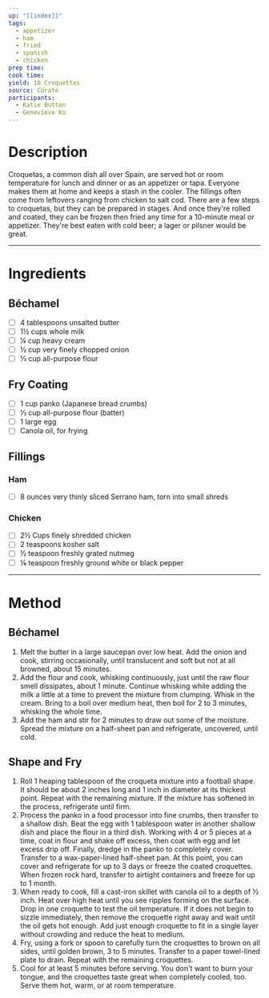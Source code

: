 ```yaml
---
up: "[[index]]"
tags:
  - appetizer
  - ham
  - fried
  - spanish
  - chicken
prep time: 
cook time: 
yield: 18 Croquettes
source: Cúrate
participants:
  - Katie Button
  - Genevieve Ko
---
```

# Description
Croquetas, a common dish all over Spain, are served hot or room temperature for lunch and dinner or as an appetizer or tapa. Everyone makes them at home and keeps a stash in the cooler. The fillings often come from leftovers ranging from chicken to salt cod. There are a few steps to croquetas, but they can be prepared in stages. And once they're rolled and coated, they can be frozen then fried any time for a 10-minute meal or appetizer. They're best eaten with cold beer; a lager or pilsner would be great.

---

# Ingredients
## Béchamel
- [ ] 4 tablespoons unsalted butter
- [ ] 1½ cups whole milk
- [ ] ¼ cup heavy cream
- [ ] ½ cup very finely chopped onion
- [ ] ⅓ cup all-purpose flour
## Fry Coating
- [ ] 1 cup panko (Japanese bread crumbs)
- [ ] ⅓ cup all-purpose flour (batter)
- [ ] 1 large egg
- [ ] Canola oil, for frying

## Fillings
### Ham
- [ ] 8 ounces very thinly sliced Serrano ham, torn into small shreds
### Chicken
- [ ] 2½ Cups finely shredded chicken
- [ ] 2 teaspoons kosher salt
- [ ] ½ teaspoon freshly grated nutmeg
- [ ] ⅛ teaspoon freshly ground white or black pepper
---

# Method
## Béchamel
1. Melt the butter in a large saucepan over low heat. Add the onion and cook, stirring occasionally, until translucent and soft but not at all browned, about 15 minutes.
2. Add the flour and cook, whisking continuously, just until the raw flour smell dissipates, about 1 minute. Continue whisking while adding the milk a little at a time to prevent the mixture from clumping. Whisk in the cream. Bring to a boil over medium heat, then boil for 2 to 3 minutes, whisking the whole time.
3. Add the ham and stir for 2 minutes to draw out some of the moisture. Spread the mixture on a half-sheet pan and refrigerate, uncovered, until cold.
## Shape and Fry
1. Roll 1 heaping tablespoon of the croqueta mixture into a football shape. It should be about 2 inches long and 1 inch in diameter at its thickest point. Repeat with the remaining mixture. If the mixture has softened in the process, refrigerate until firm.
2. Process the panko in a food processor into fine crumbs, then transfer to a shallow dish. Beat the egg with 1 tablespoon water in another shallow dish and place the flour in a third dish. Working with 4 or 5 pieces at a time, coat in flour and shake off excess, then coat with egg and let excess drip off. Finally, dredge in the panko to completely cover. Transfer to a wax-paper-lined half-sheet pan. At this point, you can cover and refrigerate for up to 3 days or freeze the coated croquettes. When frozen rock hard, transfer to airtight containers and freeze for up to 1 month.
3. When ready to cook, fill a cast-iron skillet with canola oil to a depth of ½ inch. Heat over high heat until you see ripples forming on the surface. Drop in one croquette to test the oil temperature. If it does not begin to sizzle immediately, then remove the croquette right away and wait until the oil gets hot enough. Add just enough croquette to fit in a single layer without crowding and reduce the heat to medium.
4. Fry, using a fork or spoon to carefully turn the croquettes to brown on all sides, until golden brown, 3 to 5 minutes. Transfer to a paper towel-lined plate to drain. Repeat with the remaining croquettes.
5. Cool for at least 5 minutes before serving. You don't want to burn your tongue, and the croquettes taste great when completely cooled, too. Serve them hot, warm, or at room temperature.